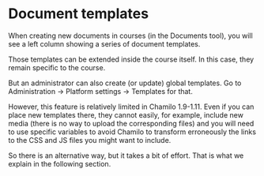# Document templates

When creating new documents in courses \(in the Documents tool\), you will see a left column showing a series of document templates.

Those templates can be extended inside the course itself. In this case, they remain specific to the course.

But an administrator can also create \(or update\) global templates. Go to Administration -&gt; Platform settings -&gt; Templates for that.

However, this feature is relatively limited in Chamilo 1.9-1.11. Even if you can place new templates there, they cannot easily, for example, include new media \(there is no way to upload the corresponding files\) and you will need to use specific variables to avoid Chamilo to transform erroneously the links to the CSS and JS files you might want to include.

So there is an alternative way, but it takes a bit of effort. That is what we explain in the following section.

